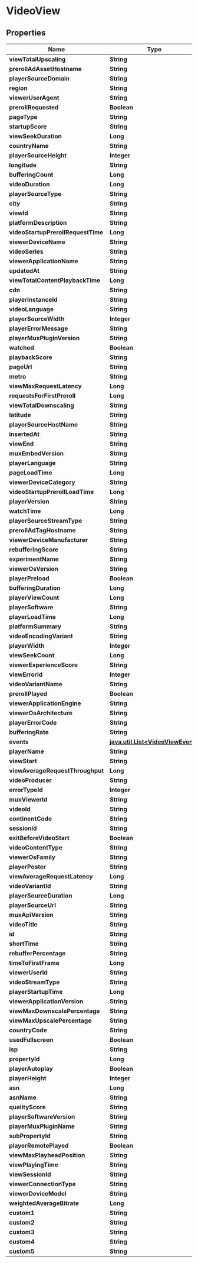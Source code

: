 

# VideoView

## Properties

Name | Type | Description | Notes
------------ | ------------- | ------------- | -------------
**viewTotalUpscaling** | **String** |  |  [optional]
**prerollAdAssetHostname** | **String** |  |  [optional]
**playerSourceDomain** | **String** |  |  [optional]
**region** | **String** |  |  [optional]
**viewerUserAgent** | **String** |  |  [optional]
**prerollRequested** | **Boolean** |  |  [optional]
**pageType** | **String** |  |  [optional]
**startupScore** | **String** |  |  [optional]
**viewSeekDuration** | **Long** |  |  [optional]
**countryName** | **String** |  |  [optional]
**playerSourceHeight** | **Integer** |  |  [optional]
**longitude** | **String** |  |  [optional]
**bufferingCount** | **Long** |  |  [optional]
**videoDuration** | **Long** |  |  [optional]
**playerSourceType** | **String** |  |  [optional]
**city** | **String** |  |  [optional]
**viewId** | **String** |  |  [optional]
**platformDescription** | **String** |  |  [optional]
**videoStartupPrerollRequestTime** | **Long** |  |  [optional]
**viewerDeviceName** | **String** |  |  [optional]
**videoSeries** | **String** |  |  [optional]
**viewerApplicationName** | **String** |  |  [optional]
**updatedAt** | **String** |  |  [optional]
**viewTotalContentPlaybackTime** | **Long** |  |  [optional]
**cdn** | **String** |  |  [optional]
**playerInstanceId** | **String** |  |  [optional]
**videoLanguage** | **String** |  |  [optional]
**playerSourceWidth** | **Integer** |  |  [optional]
**playerErrorMessage** | **String** |  |  [optional]
**playerMuxPluginVersion** | **String** |  |  [optional]
**watched** | **Boolean** |  |  [optional]
**playbackScore** | **String** |  |  [optional]
**pageUrl** | **String** |  |  [optional]
**metro** | **String** |  |  [optional]
**viewMaxRequestLatency** | **Long** |  |  [optional]
**requestsForFirstPreroll** | **Long** |  |  [optional]
**viewTotalDownscaling** | **String** |  |  [optional]
**latitude** | **String** |  |  [optional]
**playerSourceHostName** | **String** |  |  [optional]
**insertedAt** | **String** |  |  [optional]
**viewEnd** | **String** |  |  [optional]
**muxEmbedVersion** | **String** |  |  [optional]
**playerLanguage** | **String** |  |  [optional]
**pageLoadTime** | **Long** |  |  [optional]
**viewerDeviceCategory** | **String** |  |  [optional]
**videoStartupPrerollLoadTime** | **Long** |  |  [optional]
**playerVersion** | **String** |  |  [optional]
**watchTime** | **Long** |  |  [optional]
**playerSourceStreamType** | **String** |  |  [optional]
**prerollAdTagHostname** | **String** |  |  [optional]
**viewerDeviceManufacturer** | **String** |  |  [optional]
**rebufferingScore** | **String** |  |  [optional]
**experimentName** | **String** |  |  [optional]
**viewerOsVersion** | **String** |  |  [optional]
**playerPreload** | **Boolean** |  |  [optional]
**bufferingDuration** | **Long** |  |  [optional]
**playerViewCount** | **Long** |  |  [optional]
**playerSoftware** | **String** |  |  [optional]
**playerLoadTime** | **Long** |  |  [optional]
**platformSummary** | **String** |  |  [optional]
**videoEncodingVariant** | **String** |  |  [optional]
**playerWidth** | **Integer** |  |  [optional]
**viewSeekCount** | **Long** |  |  [optional]
**viewerExperienceScore** | **String** |  |  [optional]
**viewErrorId** | **Integer** |  |  [optional]
**videoVariantName** | **String** |  |  [optional]
**prerollPlayed** | **Boolean** |  |  [optional]
**viewerApplicationEngine** | **String** |  |  [optional]
**viewerOsArchitecture** | **String** |  |  [optional]
**playerErrorCode** | **String** |  |  [optional]
**bufferingRate** | **String** |  |  [optional]
**events** | [**java.util.List&lt;VideoViewEvent&gt;**](VideoViewEvent.md) |  |  [optional]
**playerName** | **String** |  |  [optional]
**viewStart** | **String** |  |  [optional]
**viewAverageRequestThroughput** | **Long** |  |  [optional]
**videoProducer** | **String** |  |  [optional]
**errorTypeId** | **Integer** |  |  [optional]
**muxViewerId** | **String** |  |  [optional]
**videoId** | **String** |  |  [optional]
**continentCode** | **String** |  |  [optional]
**sessionId** | **String** |  |  [optional]
**exitBeforeVideoStart** | **Boolean** |  |  [optional]
**videoContentType** | **String** |  |  [optional]
**viewerOsFamily** | **String** |  |  [optional]
**playerPoster** | **String** |  |  [optional]
**viewAverageRequestLatency** | **Long** |  |  [optional]
**videoVariantId** | **String** |  |  [optional]
**playerSourceDuration** | **Long** |  |  [optional]
**playerSourceUrl** | **String** |  |  [optional]
**muxApiVersion** | **String** |  |  [optional]
**videoTitle** | **String** |  |  [optional]
**id** | **String** |  |  [optional]
**shortTime** | **String** |  |  [optional]
**rebufferPercentage** | **String** |  |  [optional]
**timeToFirstFrame** | **Long** |  |  [optional]
**viewerUserId** | **String** |  |  [optional]
**videoStreamType** | **String** |  |  [optional]
**playerStartupTime** | **Long** |  |  [optional]
**viewerApplicationVersion** | **String** |  |  [optional]
**viewMaxDownscalePercentage** | **String** |  |  [optional]
**viewMaxUpscalePercentage** | **String** |  |  [optional]
**countryCode** | **String** |  |  [optional]
**usedFullscreen** | **Boolean** |  |  [optional]
**isp** | **String** |  |  [optional]
**propertyId** | **Long** |  |  [optional]
**playerAutoplay** | **Boolean** |  |  [optional]
**playerHeight** | **Integer** |  |  [optional]
**asn** | **Long** |  |  [optional]
**asnName** | **String** |  |  [optional]
**qualityScore** | **String** |  |  [optional]
**playerSoftwareVersion** | **String** |  |  [optional]
**playerMuxPluginName** | **String** |  |  [optional]
**subPropertyId** | **String** |  |  [optional]
**playerRemotePlayed** | **Boolean** |  |  [optional]
**viewMaxPlayheadPosition** | **String** |  |  [optional]
**viewPlayingTime** | **String** |  |  [optional]
**viewSessionId** | **String** |  |  [optional]
**viewerConnectionType** | **String** |  |  [optional]
**viewerDeviceModel** | **String** |  |  [optional]
**weightedAverageBitrate** | **Long** |  |  [optional]
**custom1** | **String** |  |  [optional]
**custom2** | **String** |  |  [optional]
**custom3** | **String** |  |  [optional]
**custom4** | **String** |  |  [optional]
**custom5** | **String** |  |  [optional]



